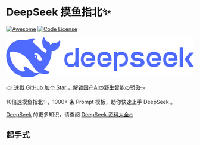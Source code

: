# DeepSeek 摸鱼指北✨

[![Awesome](https://awesome.re/badge.svg)](https://awesome.re) [![Code License](https://img.shields.io/badge/License-MIT-green.svg)](https://github.com/East196/awesome-deepseek-prompts/blob/main/LICENSE)

![DeepSeek](deepseek-header.webp)

[👉 速戳 GitHub 加个 Star ，解锁国产AIの野生智能の骄傲～](https://github.com/East196/awesome-deepseek-prompts)


10倍速摸鱼指北✨，1000+ 条 Prompt 模板，助你快速上手 DeepSeek 。

[DeepSeek](https://chat.deepseek.com/) 的更多知识，请查阅 [DeepSeek 资料大全🔥](https://github.com/East196/awesome-deepseek)

## 起手式

